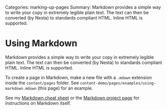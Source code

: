 Categories: marking-up-pages
Summary: Markdown provides a simple way to write your copy in extremely legible plain text. The text can then be converted (by Nesta) to standards compliant HTML. Inline HTML is supported.

# Using Markdown

Markdown provides a simple way to write your copy in extremely legible
plain text. The text can then be converted (by Nesta) to standards
compliant HTML. Inline HTML is supported.

To create a page in Markdown, make a new file with a `.mdown` extension
inside the `content/pages` folder. See
`content-demo/pages/examples/using-markdown.mdown` (this page) for an
example.

See my [Markdown cheat sheet][cheat] or the [Markdown project
page][markdown] for instructions on Markdown itself.

[cheat]: http://effectif.com/nesta/markdown-cheat-sheet
[markdown]: http://daringfireball.net/projects/markdown/ "Daring Fireball: Markdown"
